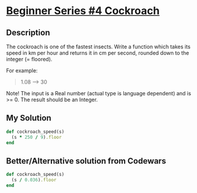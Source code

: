 # [Beginner Series #4 Cockroach](https://www.codewars.com/kata/55fab1ffda3e2e44f00000c6)

## Description
The cockroach is one of the fastest insects. Write a function which takes its speed in km per hour and returns it in cm 
per second, rounded down to the integer (= floored).

For example:
> 1.08 --> 30

Note! The input is a Real number (actual type is language dependent) and is >= 0. The result should be an Integer.

## My Solution
```ruby
def cockroach_speed(s)
  (s * 250 / 9).floor
end
```

## Better/Alternative solution from Codewars
```ruby
def cockroach_speed(s)
  (s / 0.036).floor
end
```

